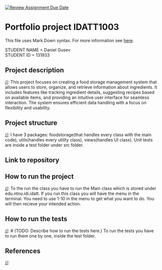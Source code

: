 [![Review Assignment Due Date](https://classroom.github.com/assets/deadline-readme-button-22041afd0340ce965d47ae6ef1cefeee28c7c493a6346c4f15d667ab976d596c.svg)](https://classroom.github.com/a/INcAwgxk)
# Portfolio project IDATT1003
This file uses Mark Down syntax. For more information see [here](https://www.markdownguide.org/basic-syntax/).

[//]: # (TODO: Fill inn your name and student ID)

STUDENT NAME = Daniel Gusev  
STUDENT ID = 131933

## Project description

[//]: This project focuses on creating a food storage management system that allows users to store, organize, and retrieve information about ingredients. It includes features like tracking ingredient details, suggesting recipes based on available items, and providing an intuitive user interface for seamless interaction. The system ensures efficient data handling with a focus on flexibility and usability.

## Project structure

[//]:  I have 3 packages: foodstorage(that handles every class with the main code), utils(handles every utility class), views(handles UI class). Unit tests are inside a test folder under src folder. 

## Link to repository

[//]: (https://github.com/NTNU-IDI/idatt1003-mappe-2024-danielgusev)

## How to run the project

[//]: To the run the class you have to run the Main class which is stored under edu.ntnu.idi.idatt. If you run this class you will have the menu in the terminal. You need to use 1-10 in the menu to get what you want to do. You will then recieve your intended action.

## How to run the tests

[//]: # (TODO: Describe how to run the tests here.) To run the tests you have to run them one by one, inside the test folder. 

## References

[//]: 


